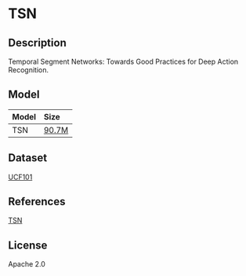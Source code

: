 <!--- SPDX-License-Identifier: Apache-2.0 -->

# TSN

## Description

Temporal Segment Networks: Towards Good Practices for Deep Action Recognition.

## Model

|Model              |Size                                                                                                                                            |
|:------------------|:-----------------------------------------------------------------------------------------------------------------------------------------------|
|TSN                |[90.7M](https://download.openmmlab.com/mmaction/recognition/tsn/tsn_r50_1x1x3_75e_ucf101_rgb/tsn_r50_1x1x3_75e_ucf101_rgb_20201023-d85ab600.pth)|

## Dataset

[UCF101](https://www.crcv.ucf.edu/research/data-sets/ucf101/)

## References

[TSN](https://github.com/yjxiong/temporal-segment-networks)

## License

Apache 2.0

